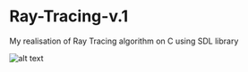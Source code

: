 # Ray-Tracing-v.1

My realisation of Ray Tracing algorithm on C using SDL library

![alt text](https://user-images.githubusercontent.com/17553431/57195177-59729f00-6f58-11e9-989a-405646cdc7da.png)
